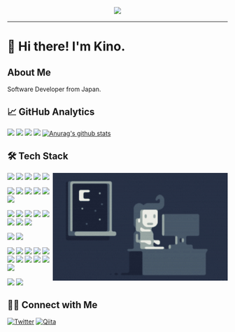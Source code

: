 <div align="center">

![](https://komarev.com/ghpvc/?username=kino-puehddby&color=blue&style=flat&label=Profile+Views)

</div>

---

# 👋 Hi there! I'm Kino.

## About Me

Software Developer from Japan.

## 📈 GitHub Analytics

[![](https://raw.githubusercontent.com/kino-puehddby/kino-puehddby/main/profile-summary-card-output/nord_dark/0-profile-details.svg)](https://github.com/vn7n24fzkq/github-profile-summary-cards)
[![](https://raw.githubusercontent.com/kino-puehddby/kino-puehddby/main/profile-summary-card-output/nord_dark/1-repos-per-language.svg)](https://github.com/vn7n24fzkq/github-profile-summary-cards)
[![](https://raw.githubusercontent.com/kino-puehddby/kino-puehddby/main/profile-summary-card-output/nord_dark/2-most-commit-language.svg)](https://github.com/vn7n24fzkq/github-profile-summary-cards)
[![](https://raw.githubusercontent.com/kino-puehddby/kino-puehddby/main/profile-summary-card-output/nord_dark/3-stats.svg)](https://github.com/vn7n24fzkq/github-profile-summary-cards)
[![Anurag's github stats](https://github-readme-stats.vercel.app/api?username=kino-puehddby&count_private=true&show_icons=true&theme=dracula)](https://github.com/anuraghazra/github-readme-stats)

## 🛠 Tech Stack

<img alt="Night Coding" src="https://raw.githubusercontent.com/AVS1508/AVS1508/master/assets/Night-Coding.gif" align="right" width="400">

<!-- OS, Infrastructure -->

![](https://img.shields.io/badge/-Linux-333.svg?style=flat&logo=linux)
![](https://img.shields.io/badge/-iOS-333.svg?style=flat&logo=ios)
![](https://img.shields.io/badge/-AWS-333.svg?style=flat&logo=amazon-aws)
![](https://img.shields.io/badge/-GCP-333.svg?style=flat&logo=google-cloud)
![](https://img.shields.io/badge/-Firebase-333.svg?style=flat&logo=firebase)

<!-- Language -->

![](https://img.shields.io/badge/-Swift-333.svg?style=flat&logo=swift)
![](https://img.shields.io/badge/-Ruby-333.svg?style=flat&logo=ruby)
![](https://img.shields.io/badge/-Dart-333.svg?style=flat&logo=dart)
![](https://img.shields.io/badge/-Go-333.svg?style=flat&logo=go)
![](https://img.shields.io/badge/-TypeScript-333.svg?style=flat&logo=typescript)
![](https://img.shields.io/badge/-JavaScript-333.svg?style=flat&logo=javascript)

<!-- Framework, Library -->

![](https://img.shields.io/badge/-Redux-333.svg?style=flat&logo=redux)
![](https://img.shields.io/badge/-Ruby%20on%20Rails-333.svg?style=flat&logo=ruby-on-rails)
![](https://img.shields.io/badge/-RxSwift-333.svg?style=flat&logo=reactivex)
![](https://img.shields.io/badge/-Flutter-333.svg?style=flat&logo=flutter)
![](https://img.shields.io/badge/-MVVM-333.svg?style=flat)
![](https://img.shields.io/badge/-UIKit-333.svg?style=flat)
![](https://img.shields.io/badge/-SwiftUI-333.svg?style=flat)
![](https://img.shields.io/badge/-Combine-333.svg?style=flat)

<!-- Middleware -->

![](https://img.shields.io/badge/-MySQL-333.svg?style=flat&logo=mysql)
![](https://img.shields.io/badge/-Redis-333.svg?style=flat&logo=redis)

<!-- Dev Tool -->

![](https://img.shields.io/badge/-Docker-333.svg?style=flat&logo=docker)
![](https://img.shields.io/badge/-GitHub-333.svg?style=flat&logo=github)
![](https://img.shields.io/badge/-GitHubActions-333.svg?style=flat&logo=github-actions)
![](https://img.shields.io/badge/-CircleCI-333.svg?style=flat&logo=circleci)
![](https://img.shields.io/badge/-Bitrise-333.svg?style=flat&logo=bitrise)
![](https://img.shields.io/badge/-Xcode-333.svg?style=flat&logo=xcode)
![](https://img.shields.io/badge/-Stripe-333.svg?style=flat&logo=stripe)
![](https://img.shields.io/badge/-VSCode-333.svg?style=flat&logo=visual-studio-code)
![](https://img.shields.io/badge/-Swagger-333.svg?style=flat)
![](https://img.shields.io/badge/-OpenAPIGenerator-333.svg?style=flat)
![](https://img.shields.io/badge/-XcodeGen-333.svg?style=flat)

<!-- Design Tool -->

![](https://img.shields.io/badge/-Sketch-333.svg?style=for-the-badge&logo=sketch)
![](https://img.shields.io/badge/-Figma-333.svg?style=for-the-badge&logo=figma)

## 🤝🏻  Connect with Me

<a href="https://twitter.com/kino_puehddby" target="_blank"><img src="https://img.shields.io/badge/Twitter-1DA1F2.svg?&style=flat&logo=twitter&logoColor=white" alt="Twitter"></a>
<a href="https://qiita.com/kino_puehddby" target="_blank"><img src="https://img.shields.io/badge/Qiita-55C500.svg?&style=flat&logo=qiita&logoColor=white" alt="Qiita"></a>
